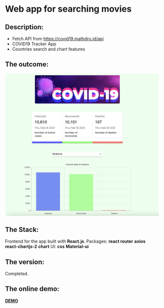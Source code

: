 # Web app for searching movies
## Description: 
- Fetch API from https://covid19.mathdro.id/api
- COVID19 Tracker App
- Countries search and chart features

## The outcome: 
[![screenshot of the app](src/surces/imageC.png "screenshot of the app")](https://covidintheworld.herokuapp.com/)

## The Stack: 
Frontend for the app built with **React.js**. 
Packages: **react router** **axios** **react-chartjs-2** **chart**
UI: **css** **Material-ui**

## The version: 
Completed.

## The online demo: 
[**DEMO**](https://covidintheworld.herokuapp.com/)